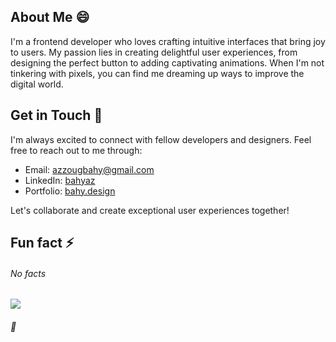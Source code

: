 <!-- ### Hello there 👋

[![spotify-github-profile](https://spotify-github-profile.vercel.app/api/view?uid=t6uu2woadoyj39b031ypv4l6a&cover_image=true&theme=default&bar_color=53b14f&bar_color_cover=false)](https://github.com/kittinan/spotify-github-profile) -->

## About Me 😄

I'm a frontend developer who loves crafting intuitive interfaces that bring joy to users. My passion lies in creating delightful user experiences, from designing the perfect button to adding captivating animations. When I'm not tinkering with pixels, you can find me dreaming up ways to improve the digital world.

## Get in Touch 🔭

I'm always excited to connect with fellow developers and designers. Feel free to reach out to me through:

- Email: [azzougbahy@gmail.com](mailto:azzougbahy@gmail.com)
- LinkedIn: [bahyaz](https://www.linkedin.com/in/bahyaz)
- Portfolio: [bahy.design](https://www.bahy.design)

Let's collaborate and create exceptional user experiences together!

## Fun fact ⚡

###### No facts


![](https://tenor.com/view/kyle-kyle-rittenhouse-rittenhouse-kyle-chad-tie-straighten-gif-23766072.gif)


###### :cowboy_hat_face:
